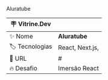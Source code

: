 Aluratube

| :placard: Vitrine.Dev |     |
| -------------  | --- |
| :sparkles: Nome        | **Aluratube**
| :label: Tecnologias | React, Next.js, 
| :rocket: URL         | #
| :fire: Desafio     | Imersão React
